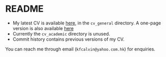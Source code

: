 # README

* My latest CV is available [here](cv_general/cv_general_calvin_li.pdf), in the `cv_general` directory. A one-page version is also available [here](cv_general/cv_one_page_calvin_li.pdf)
* Currently the `cv_academic` directory is unused.
* Commit history contains previous versions of my CV.

You can reach me through email (`kfcalvin@yahoo.com.hk`) for enquiries.
